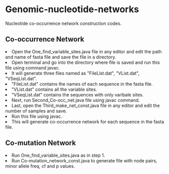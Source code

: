 # Genomic-nucleotide-networks
Nucleotide co-occurrence network construction codes.
<h2>Co-occurrence Network</h2>
<li>Open the One_find_variable_sites.java file in any editor and edit the path and name of fasta file and save the file in a directory.
<li>Open terminal and go into the directory where file is saved and run this file using command javac.
<li>It will generate three files named as "FileList.dat", "VList.dat", "VSeqList.dat".
<li>"FileList.dat" contains the names of each sequence in the fasta file.
<li>"VList.dat" contains all the variable sites.
<li>"VSeqList.dat" contains the sequences with only varibale sites.
<li>Next, run Second_Co-occ_net.java file using javac command.
<li>Last, open the Third_make_net_const.java file in any editor and edit the number of samples and save.
<li>Run this file using javac.
<li>This will generate co-occurrence network for each sequence in the fasta file.
  <h2>Co-mutation Network</h2>
<li> Run One_find_variable_sites.java as in step 1.
<li> Run Co-mutation_network_const.java to generate file with node pairs, minor allele freq, cf and p values.

